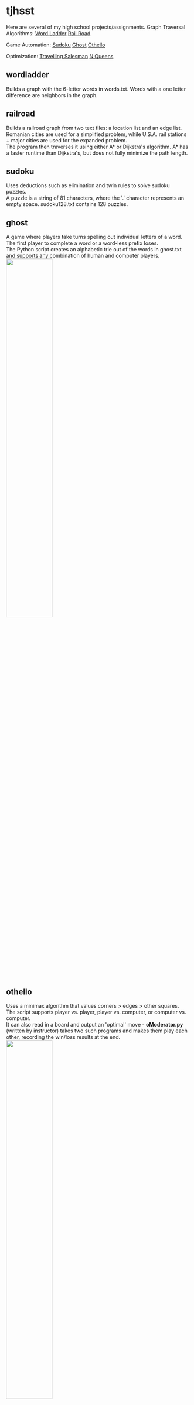 # tjhsst
  
Here are several of my high school projects/assignments.
Graph Traversal Algorithms:
[Word Ladder](#wordladder)
[Rail Road](#railroad)
  
Game Automation:
[Sudoku](#sudoku)
[Ghost](#ghost)
[Othello](#othello)
  
Optimization:
[Travelling Salesman](#salesman)
[N Queens](#nQueens)
  
## wordladder
Builds a graph with the 6-letter words in words.txt. Words with a one letter difference are neighbors in the graph.  
  
## railroad
Builds a railroad graph from two text files: a location list and an edge list. Romanian cities are used for a simplified problem, while U.S.A. rail stations + major cities are used for the expanded problem.  
The program then traverses it using either A* or Dijkstra's algorithm. A* has a faster runtime than Dijkstra's, but does not fully minimize the path length.  
  
## sudoku
Uses deductions such as elimination and twin rules to solve sudoku puzzles.  
A puzzle is a string of 81 characters, where the '.' character represents an empty space. sudoku128.txt contains 128 puzzles.  
  
## ghost
A game where players take turns spelling out individual letters of a word. The first player to complete a word or a word-less prefix loses.  
The Python script creates an alphabetic trie out of the words in ghost.txt and supports any combination of human and computer players.  
<img src="https://raw.githubusercontent.com/imkevinkuo/tjhsst/master/ghost/ghost.png" width="50%">  
  
## othello
Uses a minimax algorithm that values corners > edges > other squares.  
The script supports player vs. player, player vs. computer, or computer vs. computer.  
It can also read in a board and output an 'optimal' move - **oModerator.py** (written by instructor) takes two such programs and makes them play each other, recording the win/loss results at the end.  
<img src="https://raw.githubusercontent.com/imkevinkuo/tjhsst/master/othello/othello.png" width="50%">  
  
## salesman
Travelling Salesman Problem (TSP)  
**Iterative** - randomly generates a path, then "untangles" it, eliminating all intersections between line segments in the path. After untangling, the program makes local optimizations, which minimizes path length in sets of 4-8 adjacent points.  
**Genetic algorithm** - creates a size N population of untangled paths and measures path fitness inversely with path length. Each generation cycle creates N/2 "children paths" by combining two members of the current population. The least fit N/2 members of the new population are then removed from the set.  
  
Example of path mid-untangling:  
<img src="https://raw.githubusercontent.com/imkevinkuo/tjhsst/master/optimization/working path.png" width="50%">  
Untangled path:  
<img src="https://raw.githubusercontent.com/imkevinkuo/tjhsst/master/optimization/best path.png" width="50%">  
  
## nQueens
Draws an N-by-N square board with N queens, such that none of them attack each other.  
**Brute force backtracking** - Generates all possible boards one queen at a time and only works off legal permutations (i.e. will eliminate a "solution" that contains a queen in A1 and another in B2, even if the board size is 8).  Returns a list of all possible boards. Time efficiency is n! due to brute force nature.  
**Hill climbing** - Generates a random board and checks single column swaps to reduce # of conflicts. Sometimes, a solution cannot be found due to the starting spot (we reach a 'local minimum'), in which case we generate a new board and restart.
**Genetic algorithm** - Similar to the genetic TSP method. Splices parent boards by copying the front of parent 1 (up to a specified pivot point) and appending the rest of the unused numbers in the order they occur in parent 2. This algorithm's time efficiency is far more reliable than the above two methods at large N.
<img src="https://raw.githubusercontent.com/imkevinkuo/tjhsst/master/optimization/nqueens30.png" width="50%">  
  
## sociallinks  
The two graphs below are results of a simulation on forming connections.  
Group one starts with a given population and draws random links between everyone. The plot is given by graphrand.jpg.  
<img src="https://raw.githubusercontent.com/imkevinkuo/tjhsst/master/sociallinks//graphrand.jpg" width="50%">  
Group two starts with a small number of people (a "popular group") who all know each other. We iteratively add new members to the society and give each new member a few social links. The resulting graph is shown by graphiter.jpg.  
<img src="https://raw.githubusercontent.com/imkevinkuo/tjhsst/master/sociallinks//graphiter.jpg" width="50%">  
Note how in graphrand, the graph is shaped more symmetrically, while in graphiter, there are only a few popular people and most people (the new members added later) only have a few connections.  
  
## fireflies
Displays fireflies (yellow dots) on a night (black) background.  
Each firefly builds up charge over time. Upon reaching full charge, it displays a full intensity yellow dot on the screen, which then fades.  
Discharging a light will cause nearby fireflies to also adjust their discharge times to more closely match each other.  
End result is all fireflies discharging and lighting up together.  
<img src="https://raw.githubusercontent.com/imkevinkuo/tjhsst/master/fireflies/fireflies.png" width="50%">  
  
## computervision
**Grayscale**  
<img src="https://raw.githubusercontent.com/imkevinkuo/tjhsst/master/computervision/img/leaves.jpg" width="30%">
<img src="https://raw.githubusercontent.com/imkevinkuo/tjhsst/master/computervision/img/leavesgb.jpg" width="30%">  
  
**Edge detection (Sobel/Canny)**  
<img src="https://raw.githubusercontent.com/imkevinkuo/tjhsst/master/computervision/img/leavesgbe.jpg" width="30%">
<img src="https://raw.githubusercontent.com/imkevinkuo/tjhsst/master/computervision/img/leavesgbet.jpg" width="30%">  
  
**Circle detection (Hough Transform)**  
<nowiki>*</nowiki>brighter spots in the third image have a greater likelyhood of being detected as a circle.  
<img src="https://raw.githubusercontent.com/imkevinkuo/tjhsst/master/computervision/img/coins.jpg" width="30%">
<img src="https://raw.githubusercontent.com/imkevinkuo/tjhsst/master/computervision/img/coinse.jpg" width="30%">  
<img src="https://raw.githubusercontent.com/imkevinkuo/tjhsst/master/computervision/img/coinshough.jpg" width="30%">
<img src="https://raw.githubusercontent.com/imkevinkuo/tjhsst/master/computervision/img/coinsfinal.jpg" width="30%">  
  
**Concentric Circle Detection**  
<img src="https://raw.githubusercontent.com/imkevinkuo/tjhsst/master/computervision/img/donuts.jpg" width="30%">
<img src="https://raw.githubusercontent.com/imkevinkuo/tjhsst/master/computervision/img/donutsedge.jpg" width="30%">  
<img src="https://raw.githubusercontent.com/imkevinkuo/tjhsst/master/computervision/img/donutshough.jpg" width="30%">
<img src="https://raw.githubusercontent.com/imkevinkuo/tjhsst/master/computervision/img/donutsfinal.jpg" width="30%">  
  
**Line Detection**  
<nowiki>*</nowiki>the third image plots two variables, rho and theta. Pixel intensity increases with likelyhood of being a line.  
Implementation details can be found <a href= "https://docs.opencv.org/3.0-beta/doc/py_tutorials/py_imgproc/py_houghlines/py_houghlines.html">here</a>.  
<img src="https://raw.githubusercontent.com/imkevinkuo/tjhsst/master/computervision/img/tilted.png" width="30%">
<img src="https://raw.githubusercontent.com/imkevinkuo/tjhsst/master/computervision/img/tiltede.jpg" width="30%">  
<img src="https://raw.githubusercontent.com/imkevinkuo/tjhsst/master/computervision/img/tiltedhough.jpg" width="30%">
<img src="https://raw.githubusercontent.com/imkevinkuo/tjhsst/master/computervision/img/tiltedfinal.jpg" width="30%">  
  
## closestpoints
Compares three algorithms for finding the two closest points in a set.  
**Brute force** - O(n^2)  
**Recursive partitioning** - O(nlog(n))  
**Sieve**: O(n), documented in ["A Simple Randomized Sieve Algorithm for the Closest-Pair Problem"](https://www.cs.umd.edu/~samir/grant/cp.pdf)  

## forestfire
Simulates a "forest fire" where fire spreads to adjacent cells.  
Uses system time as a seed to generate trees in a grid. Several trials are conducted with varying "tree densities", and the program calculates the density with the longest normalized burnout time (# of iterations until burnout, divided by grid size).  

## huffman
Simple Huffman encoding and decoding. Uses one Amendement from the U.S. Constitution for each of the sample .txt files.  
  
## mandelbrot
Plots a shaded Mandelbrot Set using glut and GL.  
Allows the user to zoom in/out indefinitely and increase/decrease calculation precision.  
MPIbrot has identical function, but can use multiple processing cores using mpirun.  
<img src="https://raw.githubusercontent.com/imkevinkuo/tjhsst/master/mandelbrot/fewsteps.png" width="30%">
<img src="https://raw.githubusercontent.com/imkevinkuo/tjhsst/master/mandelbrot/moresteps.png" width="30%">
<img src="https://raw.githubusercontent.com/imkevinkuo/tjhsst/master/mandelbrot/zoomedin.png" width="30%">  
  
